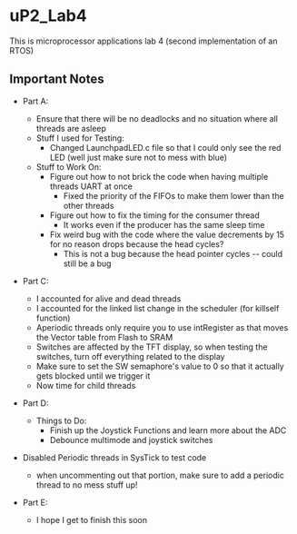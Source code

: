 # uP2_Lab4

This is microprocessor applications lab 4 (second implementation of an RTOS)

## Important Notes

- Part A:
  - Ensure that there will be no deadlocks and no situation where all threads are asleep
  - Stuff I used for Testing:
    - Changed LaunchpadLED.c file so that I could only see the red LED (well just make sure not to mess with blue)
  - Stuff to Work On:
    - Figure out how to not brick the code when having multiple threads UART at once
      - Fixed the priority of the FIFOs to make them lower than the other threads
    - Figure out how to fix the timing for the consumer thread
      - It works even if the producer has the same sleep time
    - Fix weird bug with the code where the value decrements by 15 for no reason drops because the head cycles?
      - This is not a bug because the head pointer cycles -- could still be a bug
  
- Part C:
  - I accounted for alive and dead threads
  - I accounted for the linked list change in the scheduler (for killself function)
  - Aperiodic threads only require you to use intRegister as that moves the Vector table from Flash to SRAM
  - Switches are affected by the TFT display, so when testing the switches, turn off everything related to the display
  - Make sure to set the SW semaphore's value to 0 so that it actually gets blocked until we trigger it
  - Now time for child threads

- Part D:
  - Things to Do:
    - Finish up the Joystick Functions and learn more about the ADC
    - Debounce multimode and joystick switches
  
- Disabled Periodic threads in SysTick to test code
  - when uncommenting out that portion, make sure to add a periodic thread to no mess stuff up!
  
- Part E:
  - I hope I get to finish this soon
  